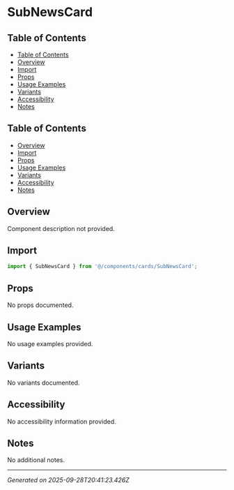 # SubNewsCard

## Table of Contents

- [Table of Contents](#table-of-contents)
- [Overview](#overview)
- [Import](#import)
- [Props](#props)
- [Usage Examples](#usage-examples)
- [Variants](#variants)
- [Accessibility](#accessibility)
- [Notes](#notes)

## Table of Contents

- [Overview](#overview)
- [Import](#import)
- [Props](#props)
- [Usage Examples](#usage-examples)
- [Variants](#variants)
- [Accessibility](#accessibility)
- [Notes](#notes)

## Overview
Component description not provided.

## Import
```typescript
import { SubNewsCard } from '@/components/cards/SubNewsCard';
```

## Props
No props documented.

## Usage Examples
No usage examples provided.

## Variants
No variants documented.

## Accessibility
No accessibility information provided.

## Notes
No additional notes.

---
*Generated on 2025-09-28T20:41:23.426Z*
